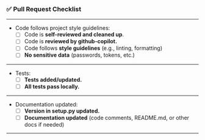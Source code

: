 ### ✅ Pull Request Checklist

---

- Code follows project style guidelines:
  * [ ] Code is **self-reviewed and cleaned up**.
  * [ ] Code is **reviewed by github-copilot.**
  * [ ] Code follows **style guidelines** (e.g., linting, formatting)
  * [ ] **No sensitive data** (passwords, tokens, etc.)

---

- Tests:
  * [ ] **Tests added/updated.**
  * [ ] **All tests pass locally.**

---

- Documentation updated:
  * [ ] **Version in setup.py updated.**
  * [ ] **Documentation updated** (code comments, README.md, or other docs if needed)

---


[//]: # (Comments below are optional)
[//]: # (* [ ] All CI checks pass successfully)
